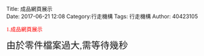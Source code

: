 Title: <font face="標楷體">成品網頁展示</font><br>
Date: 2017-06-21 12:08
Category:行走機構
Tags: 行走機構
Author: 40423105 

<font face="標楷體" color="red">
1.成品網頁展示
</font><br>
<!-- PELICAN_END_SUMMARY -->
<link href="./../work/madeleine/src/css/Madeleine.css" rel="stylesheet">
<script src="./../work/madeleine/src/stats.js"></script>
<script src="./../work/madeleine/src/detector.js"></script>
<script src="./../work/madeleine/src/three.min.js"></script>
<script src="./../work/madeleine/src/Madeleine.js"></script>

<div id="target" class="madeleine"></div>

<script>
window.onload = function(){
    var madeleine = new Madeleine({
      target: 'target', // target div id
      data: './../final/fourbar/ALL.stl', // data path
      path: './../work/madeleine/src/' // path to source directory from current html file
    });
}; 
</script>

<font face="標楷體" size="5">由於零件檔案過大,需等待幾秒</font><br></a>

